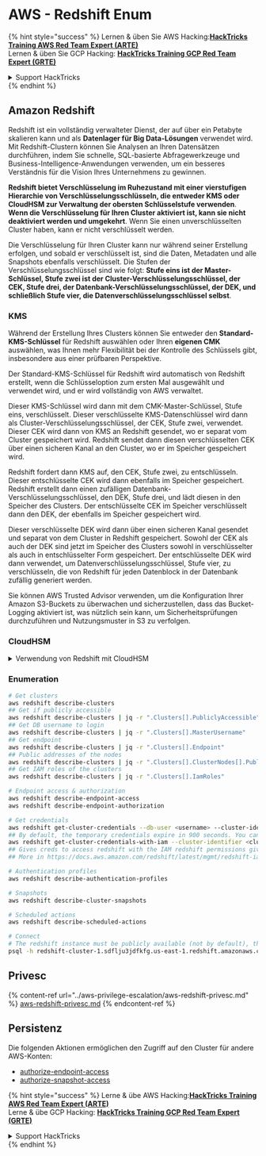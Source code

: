 # AWS - Redshift Enum

{% hint style="success" %}
Lernen & üben Sie AWS Hacking:<img src="../../../.gitbook/assets/image (1) (1) (1).png" alt="" data-size="line">[**HackTricks Training AWS Red Team Expert (ARTE)**](https://training.hacktricks.xyz/courses/arte)<img src="../../../.gitbook/assets/image (1) (1) (1).png" alt="" data-size="line">\
Lernen & üben Sie GCP Hacking: <img src="../../../.gitbook/assets/image (2).png" alt="" data-size="line">[**HackTricks Training GCP Red Team Expert (GRTE)**<img src="../../../.gitbook/assets/image (2).png" alt="" data-size="line">](https://training.hacktricks.xyz/courses/grte)

<details>

<summary>Support HackTricks</summary>

* Überprüfen Sie die [**Abonnementpläne**](https://github.com/sponsors/carlospolop)!
* **Treten Sie der** 💬 [**Discord-Gruppe**](https://discord.gg/hRep4RUj7f) oder der [**Telegram-Gruppe**](https://t.me/peass) bei oder **folgen** Sie uns auf **Twitter** 🐦 [**@hacktricks\_live**](https://twitter.com/hacktricks_live)**.**
* **Teilen Sie Hacking-Tricks, indem Sie PRs an die** [**HackTricks**](https://github.com/carlospolop/hacktricks) und [**HackTricks Cloud**](https://github.com/carlospolop/hacktricks-cloud) GitHub-Repos senden.

</details>
{% endhint %}

## Amazon Redshift

Redshift ist ein vollständig verwalteter Dienst, der auf über ein Petabyte skalieren kann und als **Datenlager für Big Data-Lösungen** verwendet wird. Mit Redshift-Clustern können Sie Analysen an Ihren Datensätzen durchführen, indem Sie schnelle, SQL-basierte Abfragewerkzeuge und Business-Intelligence-Anwendungen verwenden, um ein besseres Verständnis für die Vision Ihres Unternehmens zu gewinnen.

**Redshift bietet Verschlüsselung im Ruhezustand mit einer vierstufigen Hierarchie von Verschlüsselungsschlüsseln, die entweder KMS oder CloudHSM zur Verwaltung der obersten Schlüsselstufe verwenden**. **Wenn die Verschlüsselung für Ihren Cluster aktiviert ist, kann sie nicht deaktiviert werden und umgekehrt**. Wenn Sie einen unverschlüsselten Cluster haben, kann er nicht verschlüsselt werden.

Die Verschlüsselung für Ihren Cluster kann nur während seiner Erstellung erfolgen, und sobald er verschlüsselt ist, sind die Daten, Metadaten und alle Snapshots ebenfalls verschlüsselt. Die Stufen der Verschlüsselungsschlüssel sind wie folgt: **Stufe eins ist der Master-Schlüssel, Stufe zwei ist der Cluster-Verschlüsselungsschlüssel, der CEK, Stufe drei, der Datenbank-Verschlüsselungsschlüssel, der DEK, und schließlich Stufe vier, die Datenverschlüsselungsschlüssel selbst**.

### KMS

Während der Erstellung Ihres Clusters können Sie entweder den **Standard-KMS-Schlüssel** für Redshift auswählen oder Ihren **eigenen CMK** auswählen, was Ihnen mehr Flexibilität bei der Kontrolle des Schlüssels gibt, insbesondere aus einer prüfbaren Perspektive.

Der Standard-KMS-Schlüssel für Redshift wird automatisch von Redshift erstellt, wenn die Schlüsseloption zum ersten Mal ausgewählt und verwendet wird, und er wird vollständig von AWS verwaltet.

Dieser KMS-Schlüssel wird dann mit dem CMK-Master-Schlüssel, Stufe eins, verschlüsselt. Dieser verschlüsselte KMS-Datenschlüssel wird dann als Cluster-Verschlüsselungsschlüssel, der CEK, Stufe zwei, verwendet. Dieser CEK wird dann von KMS an Redshift gesendet, wo er separat vom Cluster gespeichert wird. Redshift sendet dann diesen verschlüsselten CEK über einen sicheren Kanal an den Cluster, wo er im Speicher gespeichert wird.

Redshift fordert dann KMS auf, den CEK, Stufe zwei, zu entschlüsseln. Dieser entschlüsselte CEK wird dann ebenfalls im Speicher gespeichert. Redshift erstellt dann einen zufälligen Datenbank-Verschlüsselungsschlüssel, den DEK, Stufe drei, und lädt diesen in den Speicher des Clusters. Der entschlüsselte CEK im Speicher verschlüsselt dann den DEK, der ebenfalls im Speicher gespeichert wird.

Dieser verschlüsselte DEK wird dann über einen sicheren Kanal gesendet und separat von dem Cluster in Redshift gespeichert. Sowohl der CEK als auch der DEK sind jetzt im Speicher des Clusters sowohl in verschlüsselter als auch in entschlüsselter Form gespeichert. Der entschlüsselte DEK wird dann verwendet, um Datenverschlüsselungsschlüssel, Stufe vier, zu verschlüsseln, die von Redshift für jeden Datenblock in der Datenbank zufällig generiert werden.

Sie können AWS Trusted Advisor verwenden, um die Konfiguration Ihrer Amazon S3-Buckets zu überwachen und sicherzustellen, dass das Bucket-Logging aktiviert ist, was nützlich sein kann, um Sicherheitsprüfungen durchzuführen und Nutzungsmuster in S3 zu verfolgen.

### CloudHSM

<details>

<summary>Verwendung von Redshift mit CloudHSM</summary>

Wenn Sie mit CloudHSM arbeiten, um Ihre Verschlüsselung durchzuführen, müssen Sie zunächst eine vertrauenswürdige Verbindung zwischen Ihrem HSM-Client und Redshift einrichten, während Sie Client- und Serverzertifikate verwenden.

Diese Verbindung ist erforderlich, um sichere Kommunikation bereitzustellen, die es ermöglicht, Verschlüsselungsschlüssel zwischen Ihrem HSM-Client und Ihren Redshift-Clustern zu senden. Mit einem zufällig generierten privaten und öffentlichen Schlüsselpaar erstellt Redshift ein öffentliches Client-Zertifikat, das von Redshift verschlüsselt und gespeichert wird. Dies muss heruntergeladen und Ihrem HSM-Client zugeordnet sowie dem richtigen HSM-Partition zugewiesen werden.

Sie müssen dann Redshift mit den folgenden Details Ihres HSM-Clients konfigurieren: die HSM-IP-Adresse, den Namen der HSM-Partition, das Passwort der HSM-Partition und das öffentliche HSM-Serverzertifikat, das von CloudHSM mit einem internen Master-Schlüssel verschlüsselt ist. Sobald diese Informationen bereitgestellt wurden, wird Redshift bestätigen und überprüfen, dass es sich mit der Entwicklungspartition verbinden und darauf zugreifen kann.

Wenn Ihre internen Sicherheitsrichtlinien oder Governance-Kontrollen vorschreiben, dass Sie eine Schlüsselrotation anwenden müssen, ist dies mit Redshift möglich, sodass Sie Verschlüsselungsschlüssel für verschlüsselte Cluster rotieren können. Sie müssen jedoch beachten, dass während des Schlüsselrotationsprozesses der Cluster für einen sehr kurzen Zeitraum nicht verfügbar sein wird, und es ist daher am besten, Schlüssel nur dann zu rotieren, wenn Sie es benötigen oder wenn Sie das Gefühl haben, dass sie möglicherweise kompromittiert wurden.

Während der Rotation wird Redshift den CEK für Ihren Cluster und für alle Backups dieses Clusters rotieren. Es wird einen DEK für den Cluster rotieren, aber es ist nicht möglich, einen DEK für die in S3 gespeicherten Snapshots zu rotieren, die mit dem DEK verschlüsselt wurden. Es wird den Cluster in einen Zustand 'Schlüssel rotieren' versetzen, bis der Prozess abgeschlossen ist, wenn der Status wieder auf 'verfügbar' zurückkehrt.

</details>

### Enumeration
```bash
# Get clusters
aws redshift describe-clusters
## Get if publicly accessible
aws redshift describe-clusters | jq -r ".Clusters[].PubliclyAccessible"
## Get DB username to login
aws redshift describe-clusters | jq -r ".Clusters[].MasterUsername"
## Get endpoint
aws redshift describe-clusters | jq -r ".Clusters[].Endpoint"
## Public addresses of the nodes
aws redshift describe-clusters | jq -r ".Clusters[].ClusterNodes[].PublicIPAddress"
## Get IAM roles of the clusters
aws redshift describe-clusters | jq -r ".Clusters[].IamRoles"

# Endpoint access & authorization
aws redshift describe-endpoint-access
aws redshift describe-endpoint-authorization

# Get credentials
aws redshift get-cluster-credentials --db-user <username> --cluster-identifier <cluster-id>
## By default, the temporary credentials expire in 900 seconds. You can optionally specify a duration between 900 seconds (15 minutes) and 3600 seconds (60 minutes).
aws redshift get-cluster-credentials-with-iam --cluster-identifier <cluster-id>
## Gives creds to access redshift with the IAM redshift permissions given to the current AWS account
## More in https://docs.aws.amazon.com/redshift/latest/mgmt/redshift-iam-access-control-identity-based.html

# Authentication profiles
aws redshift describe-authentication-profiles

# Snapshots
aws redshift describe-cluster-snapshots

# Scheduled actions
aws redshift describe-scheduled-actions

# Connect
# The redshift instance must be publicly available (not by default), the sg need to allow inbounds connections to the port and you need creds
psql -h redshift-cluster-1.sdflju3jdfkfg.us-east-1.redshift.amazonaws.com -U admin -d dev -p 5439
```
## Privesc

{% content-ref url="../aws-privilege-escalation/aws-redshift-privesc.md" %}
[aws-redshift-privesc.md](../aws-privilege-escalation/aws-redshift-privesc.md)
{% endcontent-ref %}

## Persistenz

Die folgenden Aktionen ermöglichen den Zugriff auf den Cluster für andere AWS-Konten:

* [authorize-endpoint-access](https://docs.aws.amazon.com/cli/latest/reference/redshift/authorize-endpoint-access.html)
* [authorize-snapshot-access](https://docs.aws.amazon.com/cli/latest/reference/redshift/authorize-snapshot-access.html)

{% hint style="success" %}
Lerne & übe AWS Hacking:<img src="../../../.gitbook/assets/image (1) (1) (1).png" alt="" data-size="line">[**HackTricks Training AWS Red Team Expert (ARTE)**](https://training.hacktricks.xyz/courses/arte)<img src="../../../.gitbook/assets/image (1) (1) (1).png" alt="" data-size="line">\
Lerne & übe GCP Hacking: <img src="../../../.gitbook/assets/image (2).png" alt="" data-size="line">[**HackTricks Training GCP Red Team Expert (GRTE)**<img src="../../../.gitbook/assets/image (2).png" alt="" data-size="line">](https://training.hacktricks.xyz/courses/grte)

<details>

<summary>Support HackTricks</summary>

* Überprüfe die [**Abonnementpläne**](https://github.com/sponsors/carlospolop)!
* **Tritt der** 💬 [**Discord-Gruppe**](https://discord.gg/hRep4RUj7f) oder der [**Telegram-Gruppe**](https://t.me/peass) bei oder **folge** uns auf **Twitter** 🐦 [**@hacktricks\_live**](https://twitter.com/hacktricks_live)**.**
* **Teile Hacking-Tricks, indem du PRs zu den** [**HackTricks**](https://github.com/carlospolop/hacktricks) und [**HackTricks Cloud**](https://github.com/carlospolop/hacktricks-cloud) GitHub-Repos einreichst.

</details>
{% endhint %}
